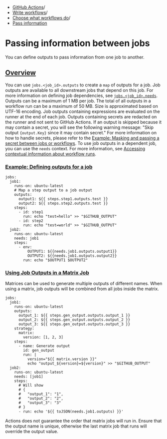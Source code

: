   * [GitHub Actions](https://docs.github.com/en/actions "GitHub Actions")/
  * [Write workflows](https://docs.github.com/en/actions/writing-workflows "Write workflows")/
  * [Choose what workflows do](https://docs.github.com/en/actions/writing-workflows/choosing-what-your-workflow-does "Choose what workflows do")/
  * [Pass information](https://docs.github.com/en/actions/writing-workflows/choosing-what-your-workflow-does/passing-information-between-jobs "Pass information")


# Passing information between jobs
You can define outputs to pass information from one job to another.
## [Overview](https://docs.github.com/en/actions/writing-workflows/choosing-what-your-workflow-does/passing-information-between-jobs#overview)
You can use `jobs.<job_id>.outputs` to create a `map` of outputs for a job. Job outputs are available to all downstream jobs that depend on this job. For more information on defining job dependencies, see [`jobs.<job_id>.needs`](https://docs.github.com/en/actions/using-workflows/workflow-syntax-for-github-actions#jobsjob_idneeds).
Outputs can be a maximum of 1 MB per job. The total of all outputs in a workflow run can be a maximum of 50 MB. Size is approximated based on UTF-16 encoding.
Job outputs containing expressions are evaluated on the runner at the end of each job. Outputs containing secrets are redacted on the runner and not sent to GitHub Actions.
If an output is skipped because it may contain a secret, you will see the following warning message: "Skip output `{output.Key}` since it may contain secret." For more information on how to handle secrets, please refer to the [Example: Masking and passing a secret between jobs or workflows](https://docs.github.com/en/actions/writing-workflows/choosing-what-your-workflow-does/workflow-commands-for-github-actions#example-masking-and-passing-a-secret-between-jobs-or-workflows).
To use job outputs in a dependent job, you can use the `needs` context. For more information, see [Accessing contextual information about workflow runs](https://docs.github.com/en/actions/learn-github-actions/contexts#needs-context).
### [Example: Defining outputs for a job](https://docs.github.com/en/actions/writing-workflows/choosing-what-your-workflow-does/passing-information-between-jobs#example-defining-outputs-for-a-job)
```
jobs:
  job1:
    runs-on: ubuntu-latest
    # Map a step output to a job output
    outputs:
      output1: ${{ steps.step1.outputs.test }}
      output2: ${{ steps.step2.outputs.test }}
    steps:
      - id: step1
        run: echo "test=hello" >> "$GITHUB_OUTPUT"
      - id: step2
        run: echo "test=world" >> "$GITHUB_OUTPUT"
  job2:
    runs-on: ubuntu-latest
    needs: job1
    steps:
      - env:
          OUTPUT1: ${{needs.job1.outputs.output1}}
          OUTPUT2: ${{needs.job1.outputs.output2}}
        run: echo "$OUTPUT1 $OUTPUT2"

```

### [Using Job Outputs in a Matrix Job](https://docs.github.com/en/actions/writing-workflows/choosing-what-your-workflow-does/passing-information-between-jobs#using-job-outputs-in-a-matrix-job)
Matrices can be used to generate multiple outputs of different names. When using a matrix, job outputs will be combined from all jobs inside the matrix.
```
jobs:
  job1:
    runs-on: ubuntu-latest
    outputs:
      output_1: ${{ steps.gen_output.outputs.output_1 }}
      output_2: ${{ steps.gen_output.outputs.output_2 }}
      output_3: ${{ steps.gen_output.outputs.output_3 }}
    strategy:
      matrix:
        version: [1, 2, 3]
    steps:
      - name: Generate output
        id: gen_output
        run: |
          version="${{ matrix.version }}"
          echo "output_${version}=${version}" >> "$GITHUB_OUTPUT"
  job2:
    runs-on: ubuntu-latest
    needs: [job1]
    steps:
      # Will show
      # {
      #   "output_1": "1",
      #   "output_2": "2",
      #   "output_3": "3"
      # }
      - run: echo '${{ toJSON(needs.job1.outputs) }}'

```

Actions does not guarantee the order that matrix jobs will run in. Ensure that the output name is unique, otherwise the last matrix job that runs will override the output value.
